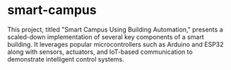 # smart-campus
This project, titled "Smart Campus Using Building Automation," presents a scaled-down  implementation of several key components of a smart building. It leverages popular  microcontrollers such as Arduino and ESP32 along with sensors, actuators, and IoT-based  communication to demonstrate intelligent control systems.
